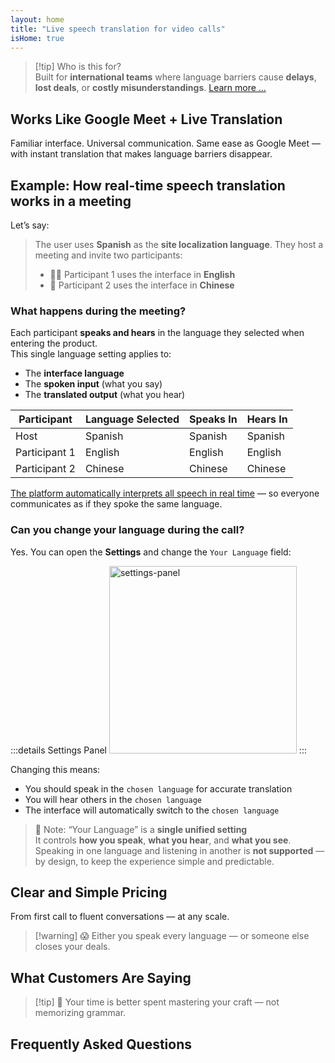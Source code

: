 ```yaml
---
layout: home
title: "Live speech translation for video calls"
isHome: true
---
```


<HeroSection title="Meet in **Any** Language" :typingSpeed="10" text="Live speech translation in **video calls** — fast, clear, borderless communication.">
<NavButton buttonLabel="How it works" buttonClass="brand" to="/#HowItWorks" />
<NavButton buttonLabel="Assistant" buttonClass="alt" to="/chat" />
</HeroSection>

<span id="1"></span>
<FeatureBlock
    :card="{
      title: 'Translation ≠ Understanding. Here’s what’s next.',
      details: 'No matter the language, your voice is heard — and understood — as if you shared the same tongue.',
      items: [
        '✧ Naturally, in [real time](./product/overview/how-it-works), and without subtitles or lag.',
        '✧ AI-powered interpretation captures tone, intent, and industry-specific terminology.',
      ],
      link: './product/overview/what-is-intermind',
      src: {
        light: '/media-kit/animals-cartoon-3-2.png',
        dark: '/1d.png',
      },
      inversion: false,
    }"
  />

<span id="2"></span>
<FeatureBlock
    :card="{
      title: 'The Mind Within Your Meetings',
      details: 'InterMind turns every multilingual call into clear, searchable knowledge.',
      items: [
        '✧ **Ask anything** — AI finds answers **across your meetings**.',
        '✧ Auto-extracts tasks, owners, and deadlines.',
        '✧ Summarizes key points in any language — instantly.',
      ],
      link: './product/overview/how-it-works#🧩-deep-memory-deep-understanding',
      src: {
        light: '/2l.png',
        dark: '/2d.png',
      },
      inversion: true,
    }"
  />

<span id="3"></span>
<FeatureBlock
    :card="{
      title: 'Built for Serious Meetings — Not Just Talking',
      details: 'InterMind is a [professional-grade video meeting platform](./product/overview/video-meeting-platform), not a lightweight add-on or plugin.',
      items: [
        '✧ 1080p resolution, smart noise suppression, scheduling, moderation, screen sharing, recording, subtitling, participant chat and calendar integration — all built in, **ready to go**.',
      ],
      link: './product/overview/video-meeting-platform',
      src: {
        light: '/3l.mp4',
        dark: '/3d.mp4',
      },
      inversion: false,
    }"
  />

<span id="4"></span>
<FeatureBlock
    :card="{
      title: 'Privacy Where It Matters',
      details: 'InterMind is built for trust-critical conversations — where privacy and control matter most.',
      items: ['✧ [Privacy Zones](./product/overview/privacy-architecture) — EU, US, SE Asia', '✧ **Zero data training**. No third-party access.'],
      link: './product/overview/privacy-architecture',
      src: {
        light: '/4l.png',
        dark: '/4d.png',
      },
      inversion: true,
    }"
  />

> [!tip] Who is this for?  
> Built for **international teams** where language barriers cause **delays**, **lost deals**, or **costly misunderstandings**. [Learn more ...](./product/overview/markets)

## Works Like Google Meet + Live Translation

Familiar interface. Universal communication. Same ease as Google Meet — with instant translation that makes language barriers disappear.

<span id="HowItWorks"></span>

<FeatureCards
    :features="[
      {
        title: 'Sign up for free',
        details: 'Choose your language and [create account](#Pricing).',
        icon: {
          light: '/signUp.png',
          dark: '/signUp.png',
        },
      },
      {
        title: 'Start a meeting',
        details: 'Create instantly or schedule ahead.',
        icon: {
          light: '/start.png',
          dark: '/start.png',
        },
      },
      {
        title: 'Join the meeting',
        details: 'Click link, enter name, join instantly.',
        icon: {
          light: '/join.png',
          dark: '/join.png',
        },
      },
      {
        title: 'Speak your language',
        details: 'Everyone speaks and hears in their own language.',
        icon: {
          light: '/meeting.png',
          dark: '/meeting.png',
        },
      },
    ]"
  />

<span id="Example"></span>

## Example: How real-time speech translation works in a meeting

Let’s say:

> The user uses **Spanish** as the **site localization language**. They host a meeting and invite two participants:
>
> - 🧑‍💼 Participant 1 uses the interface in **English**
> - 👩 Participant 2 uses the interface in **Chinese**

### What happens during the meeting?

Each participant **speaks and hears** in the language they selected when entering the product.  
This single language setting applies to:

- The **interface language**
- The **spoken input** (what you say)
- The **translated output** (what you hear)

| Participant   | Language Selected | Speaks In | Hears In |
| ------------- | ----------------- | --------- | -------- |
| Host          | Spanish           | Spanish   | Spanish  |
| Participant 1 | English           | English   | English  |
| Participant 2 | Chinese           | Chinese   | Chinese  |

[The platform automatically interprets all speech in real time](./product/overview/how-it-works) — so everyone communicates as if they spoke the same language.

### Can you change your language during the call?

Yes. You can open the **Settings** and change the `Your Language` field:

:::details Settings Panel
<img src="/settings.png" alt="settings-panel" width="300px" />
:::

Changing this means:

- You should speak in the `chosen language` for accurate translation
- You will hear others in the `chosen language`
- The interface will automatically switch to the `chosen language`

> 📌 Note: “Your Language” is a **single unified setting**  
> It controls **how you speak**, **what you hear**, and **what you see**.  
> Speaking in one language and listening in another is **not supported** — by design, to keep the experience simple and predictable.

## Clear and Simple Pricing

From first call to fluent conversations — at any scale.

<span id="Pricing"></span>

<PricingPlans
    :plans="[
      {
        title: '**Basic** &nbsp 1 user',
        price: '**Free**',
        details: 'no credit card required',
        items: [
          '**25** meetings',
          '**100** participant video meetings [💬](#3)',
          '**30** GB pooled storage per user',
          'Search across all your meetings [💬](#2)',
          'Simultaneous interpretation [💬](#1)',
        ],
      },
      {
        title: '**Pro**  &nbsp 1-99 users',
        price: '**$20** /month/user, billed annually',
        details: 'or $25 billed monthly',
        items: [
          '**Unlimited** meetings',
          '**150** participant video meetings [💬](#3)',
          '**2** TB pooled storage per user',
          'Search across all your meetings [💬](#2)',
          'Simultaneous interpretation [💬](#1)',
        ],
      },
      {
        title: '**Business** &nbsp 100+ users',
        price: '**Custom pricing**',
        details: 'Built for privacy',
        items: [
          '**Unlimited** meetings',
          '**500** participant video meetings [💬](#3)',
          '**5** TB pooled storage per user',
          'Search across all your meetings [💬](#2)',
          'Simultaneous interpretation [💬](#1)',
          '**Privacy Zones** [💬](#4)',
        ],
      },
    ]">

<AuthButton text="Get started" button-class="brand" event-name="get_started_attempt"/>
<AuthButton text="Buy now" mode="checkout" eventName="buy_now_attempt" />
<ContactForm buttonText="Talk to our team" buttonClass="alt" />
</PricingPlans>

> [!warning] 😱 Either you speak every language — or someone else closes your deals.

<span id="Testimonials"></span>

## What Customers Are Saying

<AutoScrollTestimonials testimonialsUrl="/testimonials.json"/>

> [!tip] 🥇 Your time is better spent mastering your craft — not memorizing grammar.

## Frequently Asked Questions

<span id="FAQ"></span>

<AccordionGroup
    :items="[
      {
        q: 'What languages does InterMind support for interpretation?',
        a: 'InterMind supports **real-time interpretation** in the following 19 languages:<br><br>- العربية (ar) – Arabic<br>- Čeština (cs) – Czech<br>- Deutsch (de) – German<br>- English (en) – English<br>- Español (es) – Spanish<br>- Français (fr) – French<br>- हिन्दी (hi) – Hindi<br>- Magyar (hu) – Hungarian<br>- Italiano (it) – Italian<br>- 日本語 (ja) – Japanese<br>- 한국어 (ko) – Korean<br>- Nederlands (nl) – Dutch<br>- Polski (pl) – Polish<br>- Português (pt) – Portuguese<br>- Русский (ru) – Russian<br>- Türkçe (tr) – Turkish<br>- 中文 (zh) – Chinese<br><br>We are continuously expanding this list — new languages are added with every major release.',
      },
      {
        q: 'What is a Licensed user and what is a Participant?',
        a: 'A *licensed user* has a free or paid meeting license and can schedule meetings within their plan\'s limits. *Participants* are invitees — they **don’t need an account or license** to join and can connect from any device **for free**.',
      },
      {
        q: 'How many people can use one InterMind license?',
        a: 'Each *licensed user* can host **unlimited meetings**. If multiple team members need to host meetings simultaneously, each will need their own license.',
      },
      {
        q: 'What is the maximum duration of a meeting?',
        a: 'Meetings can run up to **24 hours** on all plans.',
      },
      {
        q: 'Is there a limit on the number of meetings I can host?',
        a: 'The *Free Basic* plan includes **25 free meetings**. *Pro* and *Business* plans offer unlimited meetings with more participants and control.',
      },
      {
        q: 'How does InterMind ensure data privacy and security?',
        a: 'InterMind is **private by design**. All data is processed and stored within your selected **Privacy Zone** — _EU_, _US_, or _Asia_. We comply with [**GDPR**](https://gdpr.eu), [**CCPA**](https://oag.ca.gov/privacy/ccpa), and UAE PDPL, and **never use your content** for training or third-party access.  Advanced [Privacy Zone control](./product/overview/privacy-architecture) is available on the **Business** plan.',
      },
      {
        q: 'Can I try InterMind before purchasing a plan?',
        a: 'Absolutely. The *Free Basic* plan gives you full access to core features with **25 free meetings** — including **simultaneous interpretation** and **meeting search**. No credit card required. Upgrade anytime.',
      },
      {
        q: 'What if I need help or support?',
        a: 'Support is available via our [help center](./resources/help). *Business* users get **priority support** with a dedicated contact.',
      },
      {
        q: 'How do I manage my subscription (upgrade, downgrade, or cancel)?',
        a: 'You can change your plan anytime through your **account settings**. Changes take effect **immediately**. For cancellations, *Monthly plans* cancel at the end of the billing cycle. *Annual plans* can be canceled for a **prorated refund**.',
      },
      {
        q: 'Can I use InterMind for webinars or large events?',
        a: 'Yes. *Pro* and *Business* plans are ideal for **large meetings and webinars** — with support for up to **500 participants** on *Business*.',
      },
    ]"/>

<HomeFooter
    :columns="[
      {
        title: 'PRODUCT',
        links: [
          { text: 'Overview', link: './product/overview/what-is-intermind' },
          { text: 'Getting Started', link: './product/guide/getting-started' },
          { text: 'Testimonials', link: '#Testimonials' },
          { text: 'Pricing', link: '#Pricing' },
        ],
      },
      {
        title: 'SUPPORT',
        links: [
          { text: 'Get Support', link: './resources/help' },
          { text: 'FAQ', link: '#FAQ' },
          { text: 'Privacy Policy', link: './resources/company/Privacy-Policy' },
          { text: 'AI Legal Guide', link: './resources/company/Legal-Regulations-for-AI-Services' },
          { text: 'Service Status', link: 'https://status.mind.com/' },
          // { text: 'Privacy Settings', link: '#' },
        ],
      },
      {
        title: 'RESOURCES',
        links: [
          { text: 'Blog', link: './blog' },
          { text: 'Brand Assets', link: './resources/media-kit' },
          { text: 'AI API / LLM Docs', link: 'https://mind.com/llms-full.txt' },
        ],
      },
      {
        title: 'COMPANY',
        links: [
          { text: 'About', link: './resources/company/about' },
          { text: 'Team', link: './resources/company/team' },
          { text: 'Careers', link: './resources/company/careers' },
          { text: 'Contacts', link: './resources/company/contacts' },
        ],
      },
    ]"/>
